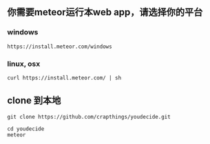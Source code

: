 ## 你需要meteor运行本web app，请选择你的平台

### windows

    https://install.meteor.com/windows

### linux, osx

    curl https://install.meteor.com/ | sh

## clone 到本地

    git clone https://github.com/crapthings/youdecide.git

    cd youdecide
    meteor
